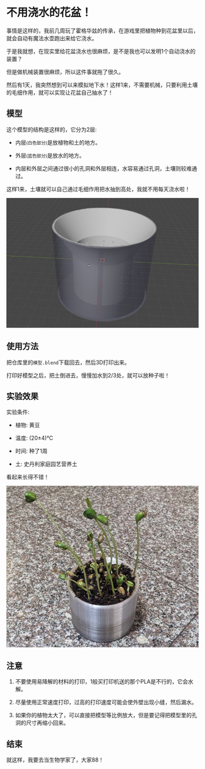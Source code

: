 # 不用浇水的花盆！

事情是这样的，我前几周玩了霍格华兹的传承，在游戏里把植物种到花盆里以后，就会自动有魔法水壶跑出来给它浇水。

于是我就想，在现实里给花盆浇水也很麻烦，是不是我也可以发明1个自动浇水的装置？

但是做机械装置很麻烦，所以这件事就拖了很久。

然后有1天，我突然想到可以来模拟地下水！这样1来，不需要机械，只要利用土壤的毛细作用，就可以实现让花盆自己抽水了！


## 模型

这个模型的结构是这样的，它分为2层: 

- 内层<small>(白色部分)</small>是放植物和土的地方。

- 外层<small>(蓝色部分)</small>是放水的地方。

- 内层和外层之间通过很小的孔洞和外层相连，水容易通过孔洞，土壤则较难通过。

这样1来，土壤就可以自己通过毛细作用把水抽到高处，我就不用每天浇水啦！


![模型.jpg](模型.jpg)


## 使用方法

把仓库里的`模型.blend`下载回去，然后3D打印出来。

打印好模型之后，把土倒进去，慢慢加水到2/3处，就可以放种子啦！


## 实验效果

实验条件: 

- 植物: 黄豆

- 温度: (20±4)°C

- 时间: 种了1周

- 土: 史丹利家庭园艺营养土

看起来长得不错！

![植物.jpg](植物.jpg)


## 注意

1. 不要使用易降解的材料的打印，1般买打印机送的那个PLA是不行的，它会水解。

2. 尽量使用正常速度打印，过高的打印速度可能会使外壁出现小缝，然后漏水。

3. 如果你的植物太大了，可以直接把模型等比例放大，但是要记得把模型里的孔洞的尺寸再缩小回来。


## 结束

就这样，我要去当生物学家了，大家88！
